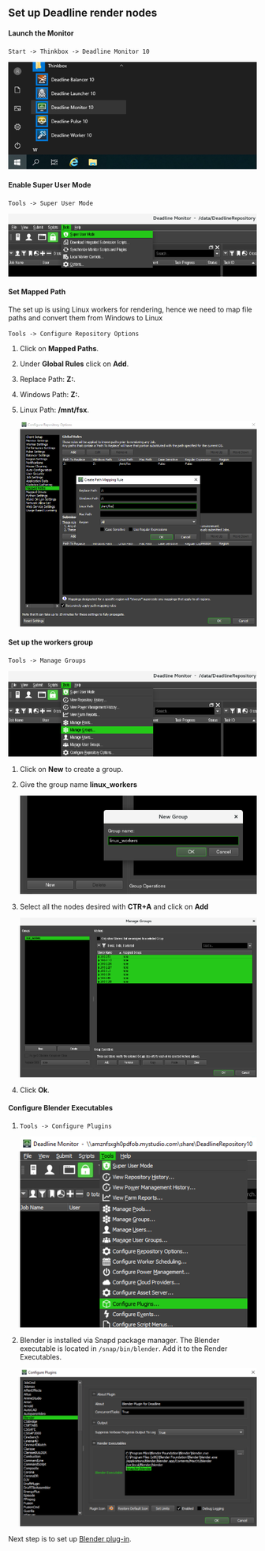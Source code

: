 ## Set up Deadline render nodes
#### Launch the Monitor

`Start -> Thinkbox -> Deadline Monitor 10`

![start-deadline.png](start-deadline.png)

#### Enable Super User Mode

`Tools -> Super User Mode`

![enable-super-mode.png](enable-super-mode.png)

#### Set Mapped Path
The set up is using Linux workers for rendering, hence we need to map file paths and convert them from Windows to Linux

`Tools -> Configure Repository Options`

1. Click on **Mapped Paths**.
1. Under **Global Rules** click on **Add**.
1. Replace Path: **Z:**.
1. Windows Path: **Z:**.
1. Linux Path: **/mnt/fsx**.

   ![mapped-paths](mapped-paths.png)

#### Set up the workers group

`Tools -> Manage Groups`

![manage-groups.png](manage-groups.png)

1. Click on **New** to create a group.

1. Give the group name **linux_workers**

    ![workers-group.png](workers-group.png)

1. Select all the nodes desired with **CTR+A** and click on **Add**

    ![add-nodes.png](add-nodes.png)

1. Click **Ok**.

#### Configure Blender Executables

1. `Tools -> Configure Plugins`

   ![config-plugins](config-plugins.png)

1. Blender is installed via Snapd package manager. The Blender executable is located in `/snap/bin/blender`. Add it to the Render Executables.

   ![blender-exec](blender-exec.png)

Next step is to set up [Blender plug-in](../blender/blender.md).
